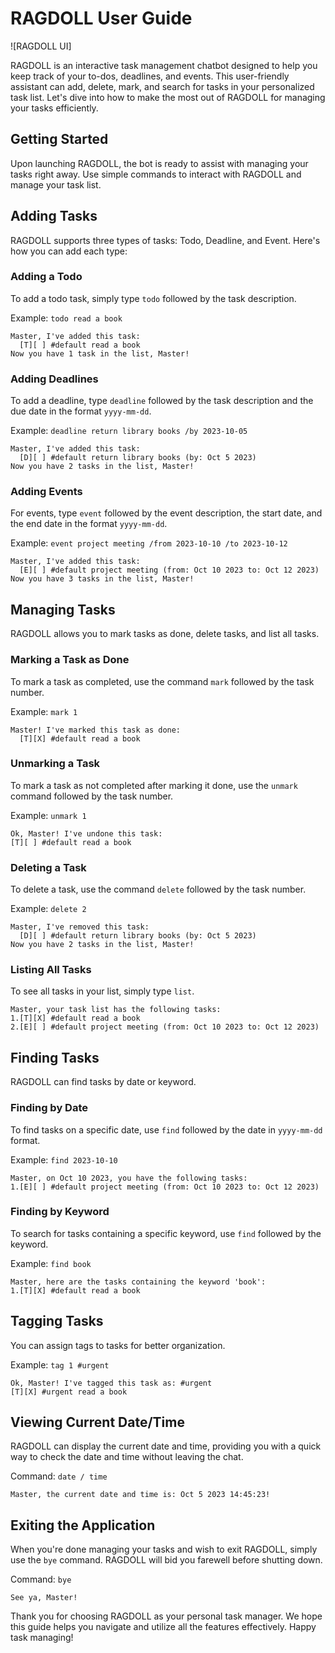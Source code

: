 # RAGDOLL User Guide

![RAGDOLL UI]

RAGDOLL is an interactive task management chatbot designed to help you keep track of your to-dos, deadlines, and events. This user-friendly assistant can add, delete, mark, and search for tasks in your personalized task list. Let's dive into how to make the most out of RAGDOLL for managing your tasks efficiently.

## Getting Started
Upon launching RAGDOLL, the bot is ready to assist with managing your tasks right away. Use simple commands to interact with RAGDOLL and manage your task list.

## Adding Tasks
RAGDOLL supports three types of tasks: Todo, Deadline, and Event. Here's how you can add each type:

### Adding a Todo
To add a todo task, simply type `todo` followed by the task description.

Example: `todo read a book`
```
Master, I've added this task:
  [T][ ] #default read a book
Now you have 1 task in the list, Master!
```

### Adding Deadlines
To add a deadline, type `deadline` followed by the task description and the due date in the format `yyyy-mm-dd`.

Example: `deadline return library books /by 2023-10-05`
```
Master, I've added this task:
  [D][ ] #default return library books (by: Oct 5 2023)
Now you have 2 tasks in the list, Master!
```

### Adding Events
For events, type `event` followed by the event description, the start date, and the end date in the format `yyyy-mm-dd`.

Example: `event project meeting /from 2023-10-10 /to 2023-10-12`
```
Master, I've added this task:
  [E][ ] #default project meeting (from: Oct 10 2023 to: Oct 12 2023)
Now you have 3 tasks in the list, Master!
```

## Managing Tasks
RAGDOLL allows you to mark tasks as done, delete tasks, and list all tasks.

### Marking a Task as Done
To mark a task as completed, use the command `mark` followed by the task number.

Example: `mark 1`
```
Master! I've marked this task as done:
  [T][X] #default read a book
```

### Unmarking a Task
To mark a task as not completed after marking it done, use the `unmark` command followed by the task number.

Example: `unmark 1`
```
Ok, Master! I've undone this task:
[T][ ] #default read a book
```

### Deleting a Task
To delete a task, use the command `delete` followed by the task number.

Example: `delete 2`
```
Master, I've removed this task:
  [D][ ] #default return library books (by: Oct 5 2023)
Now you have 2 tasks in the list, Master!
```

### Listing All Tasks
To see all tasks in your list, simply type `list`.
```
Master, your task list has the following tasks:
1.[T][X] #default read a book
2.[E][ ] #default project meeting (from: Oct 10 2023 to: Oct 12 2023)
```

## Finding Tasks
RAGDOLL can find tasks by date or keyword.

### Finding by Date
To find tasks on a specific date, use `find` followed by the date in `yyyy-mm-dd` format.

Example: `find 2023-10-10`
```
Master, on Oct 10 2023, you have the following tasks:
1.[E][ ] #default project meeting (from: Oct 10 2023 to: Oct 12 2023)
```

### Finding by Keyword
To search for tasks containing a specific keyword, use `find` followed by the keyword.

Example: `find book`
```
Master, here are the tasks containing the keyword 'book':
1.[T][X] #default read a book
```

## Tagging Tasks
You can assign tags to tasks for better organization.

Example: `tag 1 #urgent`
```
Ok, Master! I've tagged this task as: #urgent
[T][X] #urgent read a book 
```

## Viewing Current Date/Time
RAGDOLL can display the current date and time, providing you with a quick way to check the date and time without leaving the chat.

Command: `date / time`
```
Master, the current date and time is: Oct 5 2023 14:45:23!
```

## Exiting the Application
When you're done managing your tasks and wish to exit RAGDOLL, simply use the `bye` command. RAGDOLL will bid you farewell before shutting down.

Command: `bye`
```
See ya, Master!
```
Thank you for choosing RAGDOLL as your personal task manager. We hope this guide helps you navigate and utilize all the features effectively. Happy task managing!